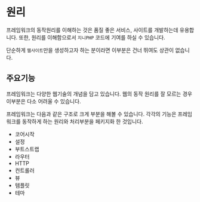 # 원리
프레임워크의 동작원리를 이해하는 것은 품질 좋은 서비스, 사이트를 개발하는데 유용합니다. 또한, 원리를 이해함으로서 `지니PHP` 코드에 기여를 하실 수 있습니다.

단순하게 `웹사이트`만을 생성하고자 하는 분이라면 이부분은 건너 뛰여도 상관이 없습니다.

## 주요기능
프레임워크는 다양한 웹기술의 개념을 담고 있습니다. 웹의 동작 원리를 잘 모르는 경우 이부분은 다소 어려울 수 있습니다.

프레임워크는 다음과 같은 구조로 크게 부분을 해볼 수 있습니다.
각각의 기능은 프레임워크를 동작하게 하는 원리와 처리부분을 페키지화 한 것입니다.

* 코어시작
* 설정
* 부트스트랩
* 라우터
* HTTP
* 컨트롤러
* 뷰
* 템플릿
* 테마

